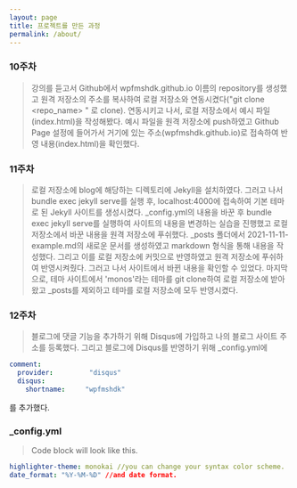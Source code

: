 ```yaml
---
layout: page
title: 프로젝트를 만든 과정
permalink: /about/
---
```


### 10주차
> 강의를 듣고서 Github에서 wpfmshdk.github.io 이름의 repository를 생성했고 원격 저장소의 주소를 복사하여 로컬 저장소와 연동시켰다("git clone <repo_name> <path>" 로 clone). 연동시키고 나서, 로컬 저장소에서 예시 파일(index.html)을 작성해봤다. 예시 파일을 원격 저장소에 push하였고 Github Page 설정에 들어가서 거기에 있는 주소(wpfmshdk.github.io)로 접속하여 반영 내용(index.html)을 확인했다.

### 11주차
> 로컬 저장소에 blog에 해당하는 디렉토리에 Jekyll을 설치하였다. 그러고 나서 bundle exec jekyll serve를 실행 후, localhost:4000에 접속하여 기본 테마로 된 Jekyll 사이트를 생성시켰다. 
> _config.yml의 내용을 바꾼 후 bundle exec jekyll serve를 실행하여 사이트의 내용을 변경하는 실습을 진행했고 로컬 저장소에서 바꾼 내용을 원격 저장소에 푸쉬했다.
> _posts 폴더에서 2021-11-11-example.md의 새로운 문서를 생성하였고 markdown 형식을 통해 내용을 작성했다. 그리고 이를 로컬 저장소에 커밋으로 반영하였고 원격 저장소에 푸쉬하여 반영시켜줬다. 그러고 나서 사이트에서 바뀐 내용을 확인할 수 있었다.
 마지막으로, 테마 사이트에서 'monos'라는 테마를 git clone하여 로컬 저장소에 받아왔고 _posts를 제외하고 테마를 로컬 저장소에 모두 반영시켰다.

### 12주차
> 블로그에 댓글 기능을 추가하기 위해 Disqus에 가입하고 나의 블로그 사이트 주소를 등록했다. 그리고 블로그에 Disqus를 반영하기 위해 _config.yml에 
```yml
comment:
  provider:         "disqus"
  disqus:
    shortname:     "wpfmshdk"
```
를 추가했다.
 
### _config.yml
> Code block will look like this.
```yml
highlighter-theme: monokai //you can change your syntax color scheme.
date_format: "%Y-%M-%D" //and date format.
```


